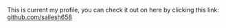 This is current my profile, you can check it out on here by clicking this link: [github.com/sailesh658](https://github.com/sailesh658)
